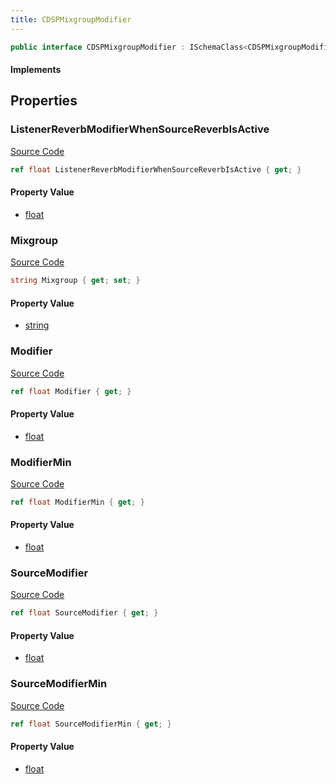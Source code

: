 ```yaml
---
title: CDSPMixgroupModifier
---
```


```csharp
public interface CDSPMixgroupModifier : ISchemaClass<CDSPMixgroupModifier>, ISchemaField, ISchemaClass, INativeHandle
```

#### Implements

## Properties

### ListenerReverbModifierWhenSourceReverbIsActive

[Source Code](https://github.com/swiftly-solution/swiftlys2/blob/main/managed/src/SwiftlyS2.Generated/Schemas/Interfaces/CDSPMixgroupModifier.cs#L27)

```csharp
ref float ListenerReverbModifierWhenSourceReverbIsActive { get; }
```

#### Property Value

- [float](https://learn.microsoft.com/dotnet/api/system.single)

### Mixgroup

[Source Code](https://github.com/swiftly-solution/swiftlys2/blob/main/managed/src/SwiftlyS2.Generated/Schemas/Interfaces/CDSPMixgroupModifier.cs#L17)

```csharp
string Mixgroup { get; set; }
```

#### Property Value

- [string](https://learn.microsoft.com/dotnet/api/system.string)

### Modifier

[Source Code](https://github.com/swiftly-solution/swiftlys2/blob/main/managed/src/SwiftlyS2.Generated/Schemas/Interfaces/CDSPMixgroupModifier.cs#L19)

```csharp
ref float Modifier { get; }
```

#### Property Value

- [float](https://learn.microsoft.com/dotnet/api/system.single)

### ModifierMin

[Source Code](https://github.com/swiftly-solution/swiftlys2/blob/main/managed/src/SwiftlyS2.Generated/Schemas/Interfaces/CDSPMixgroupModifier.cs#L21)

```csharp
ref float ModifierMin { get; }
```

#### Property Value

- [float](https://learn.microsoft.com/dotnet/api/system.single)

### SourceModifier

[Source Code](https://github.com/swiftly-solution/swiftlys2/blob/main/managed/src/SwiftlyS2.Generated/Schemas/Interfaces/CDSPMixgroupModifier.cs#L23)

```csharp
ref float SourceModifier { get; }
```

#### Property Value

- [float](https://learn.microsoft.com/dotnet/api/system.single)

### SourceModifierMin

[Source Code](https://github.com/swiftly-solution/swiftlys2/blob/main/managed/src/SwiftlyS2.Generated/Schemas/Interfaces/CDSPMixgroupModifier.cs#L25)

```csharp
ref float SourceModifierMin { get; }
```

#### Property Value

- [float](https://learn.microsoft.com/dotnet/api/system.single)

